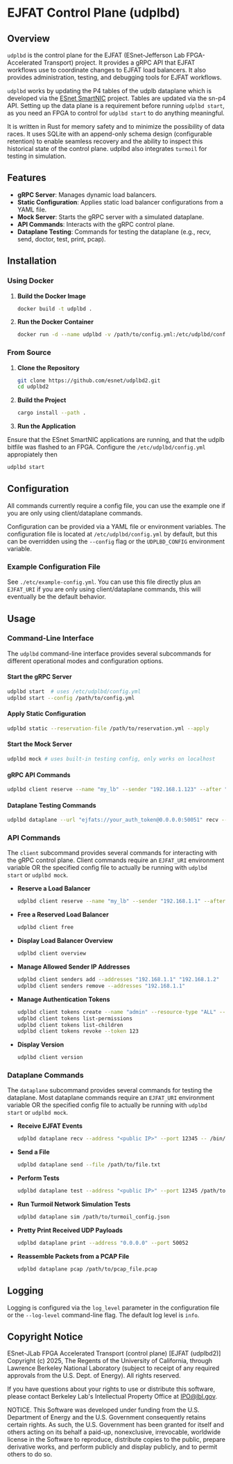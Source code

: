 # EJFAT Control Plane (udplbd)

## Overview

`udplbd` is the control plane for the EJFAT (ESnet-Jefferson Lab FPGA-Accelerated Transport) project. It provides
a gRPC API that EJFAT workflows use to coordinate changes to EJFAT load balancers. It also provides administration, testing, and debugging tools for EJFAT workflows.

`udplbd` works by updating the P4 tables of the udplb dataplane which is developed via the [ESnet
SmartNIC](https://github.com/esnet/esnet-smartnic-fw) project. Tables are updated via the sn-p4 API.
Setting up the data plane is a requirement before running `udplbd start`, as you need an FPGA to control
for `udplbd start` to do anything meaningful.

It is written in Rust for memory safety and to minimize the possibility of data races. It uses SQLite with
an append-only schema design (configurable retention) to enable seamless recovery and the ability to inspect
this historical state of the control plane. udplbd also integrates `turmoil` for testing in simulation.

## Features

- **gRPC Server**: Manages dynamic load balancers.
- **Static Configuration**: Applies static load balancer configurations from a YAML file.
- **Mock Server**: Starts the gRPC server with a simulated dataplane.
- **API Commands**: Interacts with the gRPC control plane.
- **Dataplane Testing**: Commands for testing the dataplane (e.g., recv, send, doctor, test, print, pcap).

## Installation

### Using Docker

1. **Build the Docker Image**

   ```bash
   docker build -t udplbd .
   ```

2. **Run the Docker Container**

   ```bash
   docker run -d --name udplbd -v /path/to/config.yml:/etc/udplbd/config.yml udplbd
   ```

### From Source

1. **Clone the Repository**

   ```bash
   git clone https://github.com/esnet/udplbd2.git
   cd udplbd2
   ```

2. **Build the Project**

   ```bash
   cargo install --path .
   ```

3. **Run the Application**

  Ensure that the ESnet SmartNIC applications are running, and that the udplb bitfile was flashed to an FPGA.
  Configure the `/etc/udplbd/config.yml` appropiately then

   ```bash
   udplbd start
   ```

## Configuration

All commands currently require a config file, you can use the example one if you are only using client/dataplane commands.

Configuration can be provided via a YAML file or environment variables. The configuration file is located at `/etc/udplbd/config.yml` by default, but this can be overridden using the `--config` flag or the `UDPLBD_CONFIG` environment variable.

### Example Configuration File

See `./etc/example-config.yml`. You can use this file directly plus an `EJFAT_URI` if you are only using client/dataplane commands, this will eventually be the default behavior.

## Usage

### Command-Line Interface

The `udplbd` command-line interface provides several subcommands for different operational modes and configuration options.

#### Start the gRPC Server

```bash
udplbd start  # uses /etc/udplbd/config.yml
udplbd start --config /path/to/config.yml
```

#### Apply Static Configuration

```bash
udplbd static --reservation-file /path/to/reservation.yml --apply
```

#### Start the Mock Server

```bash
udplbd mock # uses built-in testing config, only works on localhost
```

#### gRPC API Commands

```bash
udplbd client reserve --name "my_lb" --sender "192.168.1.123" --after "1hour"
```

#### Dataplane Testing Commands

```bash
udplbd dataplane --url "ejfats://your_auth_token@0.0.0.0:50051" recv --address "192.168.1.123" --port 50052 --command "cat"
```

### API Commands

The `client` subcommand provides several commands for interacting with the gRPC control plane. Client commands require an `EJFAT_URI` environment variable OR the specified config file to actually be running with `udplbd start` or `udplbd mock`.

- **Reserve a Load Balancer**

  ```bash
  udplbd client reserve --name "my_lb" --sender "192.168.1.1" --after "1hour"
  ```

- **Free a Reserved Load Balancer**

  ```bash
  udplbd client free
  ```

- **Display Load Balancer Overview**

  ```bash
  udplbd client overview
  ```

- **Manage Allowed Sender IP Addresses**

  ```bash
  udplbd client senders add --addresses "192.168.1.1" "192.168.1.2"
  udplbd client senders remove --addresses "192.168.1.1"
  ```

- **Manage Authentication Tokens**

  ```bash
  udplbd client tokens create --name "admin" --resource-type "ALL" --permission "READ"
  udplbd client tokens list-permissions
  udplbd client tokens list-children
  udplbd client tokens revoke --token 123
  ```

- **Display Version**

  ```bash
  udplbd client version
  ```

### Dataplane Commands

The `dataplane` subcommand provides several commands for testing the dataplane. Most dataplane commands require an `EJFAT_URI` environment variable OR the specified config file to actually be running with `udplbd start` or `udplbd mock`.

- **Receive EJFAT Events**

  ```bash
  udplbd dataplane recv --address "<public IP>" --port 12345 -- /bin/cat
  ```

- **Send a File**

  ```bash
  udplbd dataplane send --file /path/to/file.txt
  ```

- **Perform Tests**

  ```bash
  udplbd dataplane test --address "<public IP>" --port 12345 /path/to/test_config.json
  ```

- **Run Turmoil Network Simulation Tests**

  ```bash
  udplbd dataplane sim /path/to/turmoil_config.json
  ```

- **Pretty Print Received UDP Payloads**

  ```bash
  udplbd dataplane print --address "0.0.0.0" --port 50052
  ```

- **Reassemble Packets from a PCAP File**

  ```bash
  udplbd dataplane pcap /path/to/pcap_file.pcap
  ```

## Logging

Logging is configured via the `log_level` parameter in the configuration file or the `--log-level` command-line flag. The default log level is `info`.

## Copyright Notice

ESnet-JLab FPGA Accelerated Transport (control plane) [EJFAT (udplbd2)]
Copyright (c) 2025, The Regents of the University of California, through
Lawrence Berkeley National Laboratory (subject to receipt of any required
approvals from the U.S. Dept. of Energy). All rights reserved.

If you have questions about your rights to use or distribute this software,
please contact Berkeley Lab's Intellectual Property Office at IPO@lbl.gov.

NOTICE.  This Software was developed under funding from the U.S. Department
of Energy and the U.S. Government consequently retains certain rights.  As
such, the U.S. Government has been granted for itself and others acting on
its behalf a paid-up, nonexclusive, irrevocable, worldwide license in the
Software to reproduce, distribute copies to the public, prepare derivative
works, and perform publicly and display publicly, and to permit others to do so.

